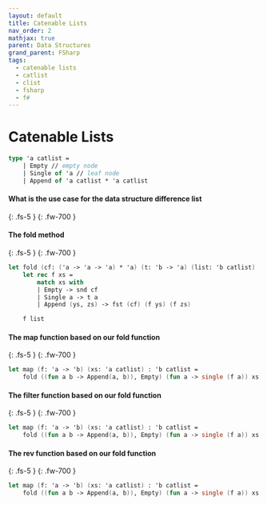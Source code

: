 ```yaml
---
layout: default
title: Catenable Lists
nav_order: 2
mathjax: true
parent: Data Structures
grand_parent: FSharp
tags: 
  - catenable lists
  - catlist
  - clist
  - fsharp
  - f#
---
```


# Catenable Lists

```fsharp
type 'a catlist =
    | Empty // empty node
    | Single of 'a // leaf node
    | Append of 'a catlist * 'a catlist
```

#### What is the use case for the data structure difference list
{: .fs-5 }
{: .fw-700 }



#### The fold method
{: .fs-5 }
{: .fw-700 }



```fsharp
let fold (cf: ('a -> 'a -> 'a) * 'a) (t: 'b -> 'a) (list: 'b catlist) : 'a =
    let rec f xs =
        match xs with
        | Empty -> snd cf
        | Single a -> t a
        | Append (ys, zs) -> fst (cf) (f ys) (f zs)

    f list
```

#### The map function based on our fold function
{: .fs-5 }
{: .fw-700 }

```fsharp
let map (f: 'a -> 'b) (xs: 'a catlist) : 'b catlist =
    fold ((fun a b -> Append(a, b)), Empty) (fun a -> single (f a)) xs
```

#### The filter function based on our fold function
{: .fs-5 }
{: .fw-700 }

```fsharp
let map (f: 'a -> 'b) (xs: 'a catlist) : 'b catlist =
    fold ((fun a b -> Append(a, b)), Empty) (fun a -> single (f a)) xs
```

#### The rev function based on our fold function
{: .fs-5 }
{: .fw-700 }

```fsharp
let map (f: 'a -> 'b) (xs: 'a catlist) : 'b catlist =
    fold ((fun a b -> Append(a, b)), Empty) (fun a -> single (f a)) xs
```


